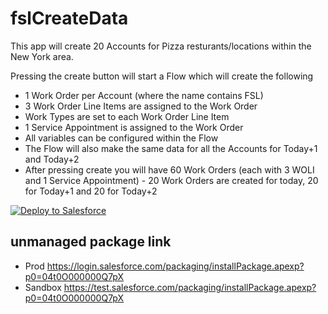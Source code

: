 # fslCreateData

This app will create 20 Accounts for Pizza resturants/locations within the New York area.

Pressing the create button will start a Flow which will create the following

* 1 Work Order per Account (where the name contains FSL)
* 3 Work Order Line Items are assigned to the Work Order
* Work Types are set to each Work Order Line Item
* 1 Service Appointment is assigned to the Work Order
* All variables can be configured within the Flow
* The Flow will also make the same data for all the Accounts for Today+1 and Today+2
* After pressing create you will have 60 Work Orders (each with 3 WOLI and 1 Service Appointment) - 20 Work Orders are created for today, 20 for Today+1 and 20 for Today+2

<a href="https://githubsfdeploy.herokuapp.com?owner=daviddarkins&repo=fslCreateData">
  <img alt="Deploy to Salesforce"
       src="https://raw.githubusercontent.com/afawcett/githubsfdeploy/master/deploy.png">
</a>

## unmanaged package link 
* Prod https://login.salesforce.com/packaging/installPackage.apexp?p0=04t0O000000Q7pX 
* Sandbox https://test.salesforce.com/packaging/installPackage.apexp?p0=04t0O000000Q7pX